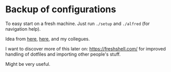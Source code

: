 # Backup of configurations

To easy start on a fresh machine. Just run `./setup` and `./alfred` (for navigation help).

Idea from [here](https://github.com/neuhalje/homesick-bash), [here](https://medium.com/@satorusasozaki/manage-your-dotfiles-on-github-8f8a2a57c85.), and my collegues.

I want to discover more of this later on: https://freshshell.com/ for improved handling of dotfiles and importing other people's stuff. 

Might be very useful.